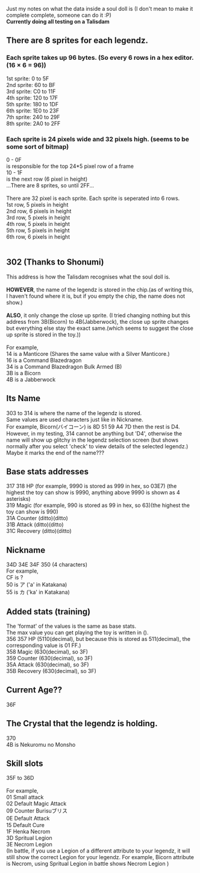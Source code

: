Just my notes on what the data inside a soul doll is (I don't mean to make it complete complete, someone can do it :P)<br/>
**Currently doing all testing on a Talisdam**<br/>


## There are 8 sprites for each legendz.
### Each sprite takes up 96 bytes. (So every 6 rows in a hex editor. (16 × 6 = 96))<br/>
1st sprite: 0 to 5F<br/>
2nd sprite: 60 to BF<br/>
3rd sprite: C0 to 11F<br/>
4th sprite: 120 to 17F<br/>
5th sprite: 180 to 1DF<br/>
6th sprite: 1E0 to 23F<br/>
7th sprite: 240 to 29F<br/>
8th sprite: 2A0 to 2FF<br/>

### Each sprite is 24 pixels wide and 32 pixels high. (seems to be some sort of bitmap)<br/>
0 - 0F<br/>
is responsible for the top 24*5 pixel row of a frame<br/>
10 - 1F<br/>
is the next row (6 pixel in height)<br/>
...There are 8 sprites, so until 2FF...<br/>
<br/>
There are 32 pixel is each sprite. Each sprite is seperated into 6 rows.<br/>
1st row, 5 pixels in height<br/>
2nd row, 6 pixels in height<br/>
3rd row, 5 pixels in height<br/>
4th row, 5 pixels in height<br/>
5th row, 5 pixels in height<br/>
6th row, 6 pixels in height<br/>
<br/>

## 302 (Thanks to Shonumi)
This address is how the Talisdam recognises what the soul doll is.<br/><br/>
 **HOWEVER**, the name of the legendz is stored in the chip.(as of writing this, I haven't found where it is, but if you empty the chip, the name does not show.)<br/><br/>
 **ALSO**, it only change the close up sprite. (I tried changing nothing but this address from 3B(Bicorn) to 4B(Jabberwock), the close up sprite changes but everything else stay the exact same.(which seems to suggest the close up sprite is stored in the toy.))<br/><br/>
For example,<br/>
14 is a Manticore (Shares the same value with a Silver Manticore.) <br/>
16 is a Command Blazedragon<br/>
34 is a Command Blazedragon Bulk Armed (B)<br/>
3B is a Bicorn<br/>
4B is a Jabberwock<br/>

## Its Name
303 to 314 is where the name of the legendz is stored.<br/>
Same values are used characters just like in Nickname.<br/>
For example, Bicorn(バイコーン) is 8D 51 59 A4 7D then the rest is D4.<br/>
However, in my testing, 314 cannot be anything but 'D4', otherwise the name will show up glitchy in the legendz selection screen (but shows normally after you select 'check' to view details of the selected legendz.) Maybe it marks the end of the name???<br/>



## Base stats addresses
317 318 HP (for example, 9990 is stored as 999 in hex, so 03E7) (the highest the toy can show is 9990, anything above 9990 is shown as 4 asterisks) <br/>
319 Magic  (for example, 990 is stored as 99 in hex, so 63)(the highest the toy can show is 990)<br/>
31A Counter (ditto)(ditto)<br/>
31B Attack (ditto)(ditto)<br/>
31C Recovery (ditto)(ditto)<br/>

## Nickname
34D 34E 34F 350 (4 characters)<br/>
For example,<br/>
CF is ?<br/>
50 is ア ('a' in Katakana)<br/>
55 is カ ('ka' in Katakana)<br/>

## Added stats (training)
The 'format' of the values is the same as base stats.<br/>
The max value you can get playing the toy is written in ().<br/>
356 357 HP (5110(decimal), but because this is stored as 511(decimal), the corresponding value is 01 FF.)<br/>
358 Magic (630(decimal), so 3F)<br/>
359 Counter (630(decimal), so 3F)<br/>
35A Attack (630(decimal), so 3F)<br/>
35B Recovery (630(decimal), so 3F)<br/>

## Current Age??
36F<br/>

## The Crystal that the legendz is holding.
370<br/>
4B is Nekuromu no Monsho<br/>

## Skill slots
35F to 36D<br/><br/>
For example, <br/>
01 Small attack <br/>
02 Default Magic Attack<br/>
09 Counter Burisuブリス<br/>
0E Default Attack　<br/>
15 Default Cure<br/>
1F Henka Necrom<br/>
3D Spritual Legion<br/>
3E Necrom Legion<br/>
(In battle, if you use a Legion of a different attribute to your legendz, it will still show the correct Legion for your legendz. For example, Bicorn attribute is Necrom, using Spritual Legion in battle shows Necrom Legion )<br/>




